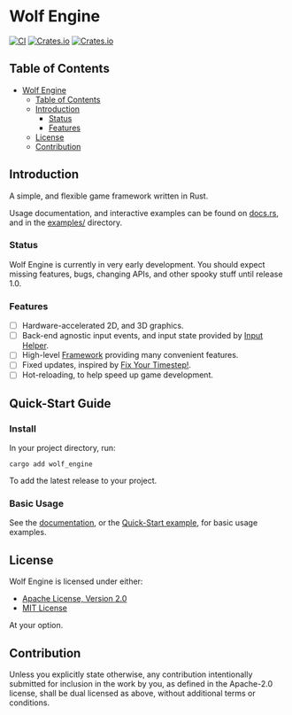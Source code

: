 # Wolf Engine

[![CI](https://github.com/AlexiWolf/wolf_engine/actions/workflows/ci.yml/badge.svg)](https://github.com/AlexiWolf/wolf_engine/actions/workflows/ci.yml)
[![Crates.io](https://img.shields.io/crates/l/wolf_engine)](https://github.com/AlexiWolf/wolf_engine#license)
[![Crates.io](https://img.shields.io/crates/v/wolf_engine)](https://crates.io/crates/wolf_engine)

## Table of Contents 

<!--toc:start-->
- [Wolf Engine](#wolf-engine)
  - [Table of Contents](#table-of-contents)
  - [Introduction](#introduction)
    - [Status](#status)
    - [Features](#features)
  - [License](#license)
  - [Contribution](#contribution)
<!--toc:end-->

## Introduction 

A simple, and flexible game framework written in Rust.

Usage documentation, and interactive examples can be found on 
[docs.rs](https://docs.rs/wolf_engine/latest/), and in the 
[examples/](examples/) directory.

### Status

Wolf Engine is currently in very early development.  You should expect missing
features, bugs, changing APIs, and other spooky stuff until release 1.0.

### Features

- [ ] Hardware-accelerated 2D, and 3D graphics.
- [ ] Back-end agnostic input events, and input state provided by 
      [Input Helper](https://crates.io/crates/input_helper/).
- [ ] High-level [Framework](https://docs.rs/wolf_engine_framework/latest/)
      providing many convenient features.
- [ ] Fixed updates, inspired by 
      [Fix Your Timestep!](https://www.gafferongames.com/post/fix_your_timestep/).
- [ ] Hot-reloading, to help speed up game development.

## Quick-Start Guide

### Install

In your project directory, run:

```
cargo add wolf_engine
```

To add the latest release to your project.

### Basic Usage

See the [documentation](https://docs.rs/wolf_engine/latest), or the 
[Quick-Start example](examples/core_engine_basics.rs), for basic usage 
examples.

## License

Wolf Engine is licensed under either:

- [Apache License, Version 2.0](LICENSE-APACHE)
- [MIT License](LICENSE-MIT)

At your option.

## Contribution

Unless you explicitly state otherwise, any contribution intentionally
submitted for inclusion in the work by you, as defined in the Apache-2.0 
license, shall be dual licensed as above, without additional terms or 
conditions.



